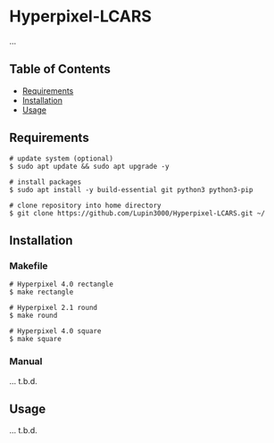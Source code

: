 # Hyperpixel-LCARS

...

## Table of Contents

- [Requirements](#Requirements)
- [Installation](#Installation)
- [Usage](#Usage)

## Requirements

```shell
# update system (optional)
$ sudo apt update && sudo apt upgrade -y

# install packages
$ sudo apt install -y build-essential git python3 python3-pip

# clone repository into home directory
$ git clone https://github.com/Lupin3000/Hyperpixel-LCARS.git ~/
```

## Installation

### Makefile

```shell
# Hyperpixel 4.0 rectangle
$ make rectangle 

# Hyperpixel 2.1 round
$ make round

# Hyperpixel 4.0 square
$ make square
```

### Manual

... t.b.d.

## Usage

... t.b.d.
